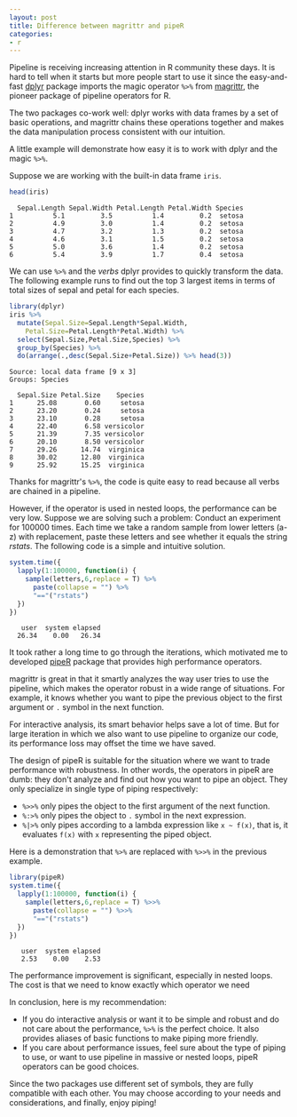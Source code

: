 ```yaml
---
layout: post
title: Difference between magrittr and pipeR
categories:
- r
---
```




Pipeline is receiving increasing attention in R community these days. It is hard to tell when it starts but more people start to use it since the easy-and-fast [dplyr](https://github.com/hadley/dplyr) package imports the magic operator `%>%` from [magrittr](https://github.com/smbache/magrittr), the pioneer package of pipeline operators for R.

The two packages co-work well: dplyr works with data frames by a set of basic operations, and magrittr chains these operations together and makes the data manipulation process consistent with our intuition.

A little example will demonstrate how easy it is to work with dplyr and the magic `%>%`.

Suppose we are working with the built-in data frame `iris`.


```r
head(iris)
```

```
  Sepal.Length Sepal.Width Petal.Length Petal.Width Species
1          5.1         3.5          1.4         0.2  setosa
2          4.9         3.0          1.4         0.2  setosa
3          4.7         3.2          1.3         0.2  setosa
4          4.6         3.1          1.5         0.2  setosa
5          5.0         3.6          1.4         0.2  setosa
6          5.4         3.9          1.7         0.4  setosa
```

We can use `%>%` and the *verbs* dplyr provides to quickly transform the data. The following example runs to find out the top 3 largest items in terms of total sizes of sepal and petal for each species.


```r
library(dplyr)
iris %>% 
  mutate(Sepal.Size=Sepal.Length*Sepal.Width,
    Petal.Size=Petal.Length*Petal.Width) %>%
  select(Sepal.Size,Petal.Size,Species) %>%
  group_by(Species) %>%
  do(arrange(.,desc(Sepal.Size+Petal.Size)) %>% head(3))
```

```
Source: local data frame [9 x 3]
Groups: Species

  Sepal.Size Petal.Size    Species
1      25.08       0.60     setosa
2      23.20       0.24     setosa
3      23.10       0.28     setosa
4      22.40       6.58 versicolor
5      21.39       7.35 versicolor
6      20.10       8.50 versicolor
7      29.26      14.74  virginica
8      30.02      12.80  virginica
9      25.92      15.25  virginica
```

Thanks for magrittr's `%>%`, the code is quite easy to read because all verbs are chained in a pipeline.

However, if the operator is used in nested loops, the performance can be very low. Suppose we are solving such a problem: Conduct an experiment for 100000 times. Each time we take a random sample from lower letters (a-z) with replacement, paste these letters and see whether it equals the string *rstats*. The following code is a simple and intuitive solution.


```r
system.time({
  lapply(1:100000, function(i) {
    sample(letters,6,replace = T) %>%
      paste(collapse = "") %>%
      "=="("rstats")
  })
})
```

```
   user  system elapsed 
  26.34    0.00   26.34 
```

It took rather a long time to go through the iterations, which motivated me to developed [pipeR](http://renkun.me/pipeR) package that provides high performance operators.

magrittr is great in that it smartly analyzes the way user tries to use the pipeline, which makes the operator robust in a wide range of situations. For example, it knows whether you want to pipe the previous object to the first argument or `.` symbol in the next function.

For interactive analysis, its smart behavior helps save a lot of time. But for large iteration in which we also want to use pipeline to organize our code, its performance loss may offset the time we have saved.

The design of pipeR is suitable for the situation where we want to trade performance with robustness. In other words, the operators in pipeR are dumb: they don't analyze and find out how you want to pipe an object. They only specialize in single type of piping respectively: 

- `%>>%` only pipes the object to the first argument of the next function.
- `%:>%` only pipes the object to `.` symbol in the next expression.
- `%|>%` only pipes according to a lambda expression like `x ~ f(x)`, that is, it evaluates `f(x)` with `x` representing the piped object.

Here is a demonstration that `%>%` are replaced with `%>>%` in the previous example.


```r
library(pipeR)
system.time({
  lapply(1:100000, function(i) {
    sample(letters,6,replace = T) %>>%
      paste(collapse = "") %>>%
      "=="("rstats")
  })
})
```

```
   user  system elapsed 
   2.53    0.00    2.53 
```

The performance improvement is significant, especially in nested loops. The cost is that we need to know exactly which operator we need

In conclusion, here is my recommendation:

- If you do interactive analysis or want it to be simple and robust and do not care about the performance, `%>%` is the perfect choice. It also provides aliases of basic functions to make piping more friendly.
- If you care about performance issues, feel sure about the type of piping to use, or want to use pipeline in massive or nested loops, pipeR operators can be good choices.

Since the two packages use different set of symbols, they are fully compatible with each other. You may choose according to your needs and considerations, and finally, enjoy piping!

